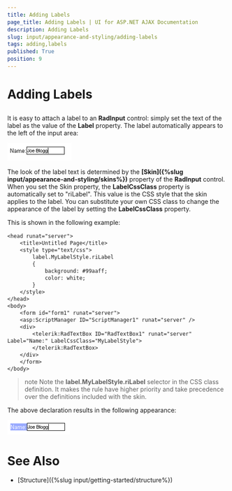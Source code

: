 ```yaml
---
title: Adding Labels
page_title: Adding Labels | UI for ASP.NET AJAX Documentation
description: Adding Labels
slug: input/appearance-and-styling/adding-labels
tags: adding,labels
published: True
position: 9
---
```


# Adding Labels



## 

It is easy to attach a label to an **RadInput** control: simply set the text of the label as the value of the **Label** property. The label automatically appears to the left of the input area:

![Label](images/Label.png)

The look of the label text is determined by the **[Skin]({%slug input/appearance-and-styling/skins%})** property of the **RadInput** control. When you set the Skin property, the **LabelCssClass** property is automatically set to "riLabel". This value is the CSS style that the skin applies to the label. You can substitute your own CSS class to change the appearance of the label by setting the **LabelCssClass** property.

This is shown in the following example:

````ASPNET
<head runat="server">
	<title>Untitled Page</title>
	<style type="text/css">
		label.MyLabelStyle.riLabel
		{
			background: #99aaff;
			color: white;
		}
	</style>
</head>
<body>
	<form id="form1" runat="server">
	<asp:ScriptManager ID="ScriptManager1" runat="server" />
	<div>
		<telerik:RadTextBox ID="RadTextBox1" runat="server" Label="Name:" LabelCssClass="MyLabelStyle">
		</telerik:RadTextBox>
	</div>
	</form>
</body>
````



>note Note the **label.MyLabelStyle.riLabel** selector in the CSS class definition. It makes the rule have higher priority and take precedence over the definitions included with the skin.
>


The above declaration results in the following appearance:

![Label CSS class](images/LabelCssClass.png)

# See Also

 * [Structure]({%slug input/getting-started/structure%})
